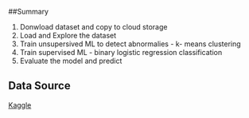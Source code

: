 ##Summary
1. Donwload dataset and copy to cloud storage
2. Load and Explore the dataset
3. Train unsupersived ML to detect abnormalies - k- means clustering
4. Train supervised ML - binary logistic regression classification
5. Evaluate the model and predict

## Data Source
[Kaggle](https://www.kaggle.com/datasets/ealaxi/paysim1)
